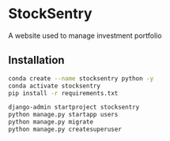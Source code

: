# StockSentry
A website used to manage investment portfolio


## Installation

```bash
conda create --name stocksentry python -y
conda activate stocksentry
pip install -r requirements.txt
```

```bash
django-admin startproject stocksentry
python manage.py startapp users
python manage.py migrate
python manage.py createsuperuser
```